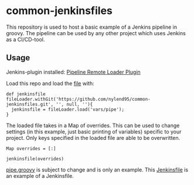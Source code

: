 # common-jenkinsfiles

This repository is used to host a basic example of a Jenkins pipeline in groovy.
The pipeline can be used by any other project which uses Jenkins as a CI/CD-tool.

## Usage
Jenkins-plugin installed: [Pipeline Remote Loader Plugin](https://github.com/jenkinsci/workflow-remote-loader-plugin)

Load this repo and load the [file](https://github.com/nylend95/common-jenkinsfiles/blob/master/vars/pipe.groovy) with:

```
def jenkinsfile
fileLoader.withGit('https://github.com/nylend95/common-jenkinsfiles.git', '', null, ''){
  jenkinsfile = fileLoader.load('vars/pipe');
}
```

The loaded file takes in a Map of overrides. This can be used to change settings (in this example, just basic printing of variables) specific to your project. Only keys specified in the loaded file are able to be overwritten.

```
Map overrides = [:]

jenkinsfile(overrides)
```

[pipe.groovy](/vars/pipe.groovy) is subject to change and is only an example.
This [Jenkinsfile](Jenkinsfile) is an example of a Jenkinsfile.
